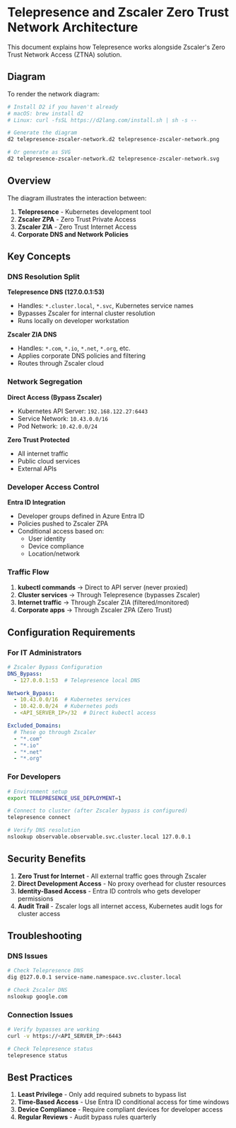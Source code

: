 # Telepresence and Zscaler Zero Trust Network Architecture

This document explains how Telepresence works alongside Zscaler's Zero Trust Network Access (ZTNA) solution.

## Diagram

To render the network diagram:

```bash
# Install D2 if you haven't already
# macOS: brew install d2
# Linux: curl -fsSL https://d2lang.com/install.sh | sh -s --

# Generate the diagram
d2 telepresence-zscaler-network.d2 telepresence-zscaler-network.png

# Or generate as SVG
d2 telepresence-zscaler-network.d2 telepresence-zscaler-network.svg
```

## Overview

The diagram illustrates the interaction between:

1. **Telepresence** - Kubernetes development tool
2. **Zscaler ZPA** - Zero Trust Private Access
3. **Zscaler ZIA** - Zero Trust Internet Access
4. **Corporate DNS and Network Policies**

## Key Concepts

### DNS Resolution Split

**Telepresence DNS (127.0.0.1:53)**
- Handles: `*.cluster.local`, `*.svc`, Kubernetes service names
- Bypasses Zscaler for internal cluster resolution
- Runs locally on developer workstation

**Zscaler ZIA DNS**
- Handles: `*.com`, `*.io`, `*.net`, `*.org`, etc.
- Applies corporate DNS policies and filtering
- Routes through Zscaler cloud

### Network Segregation

**Direct Access (Bypass Zscaler)**
- Kubernetes API Server: `192.168.122.27:6443`
- Service Network: `10.43.0.0/16`
- Pod Network: `10.42.0.0/24`

**Zero Trust Protected**
- All internet traffic
- Public cloud services
- External APIs

### Developer Access Control

**Entra ID Integration**
- Developer groups defined in Azure Entra ID
- Policies pushed to Zscaler ZPA
- Conditional access based on:
  - User identity
  - Device compliance
  - Location/network

### Traffic Flow

1. **kubectl commands** → Direct to API server (never proxied)
2. **Cluster services** → Through Telepresence (bypasses Zscaler)
3. **Internet traffic** → Through Zscaler ZIA (filtered/monitored)
4. **Corporate apps** → Through Zscaler ZPA (Zero Trust)

## Configuration Requirements

### For IT Administrators

```yaml
# Zscaler Bypass Configuration
DNS_Bypass:
  - 127.0.0.1:53  # Telepresence local DNS

Network_Bypass:
  - 10.43.0.0/16  # Kubernetes services
  - 10.42.0.0/24  # Kubernetes pods
  - <API_SERVER_IP>/32  # Direct kubectl access

Excluded_Domains:
  # These go through Zscaler
  - "*.com"
  - "*.io"
  - "*.net"
  - "*.org"
```

### For Developers

```bash
# Environment setup
export TELEPRESENCE_USE_DEPLOYMENT=1

# Connect to cluster (after Zscaler bypass is configured)
telepresence connect

# Verify DNS resolution
nslookup observable.observable.svc.cluster.local 127.0.0.1
```

## Security Benefits

1. **Zero Trust for Internet** - All external traffic goes through Zscaler
2. **Direct Development Access** - No proxy overhead for cluster resources
3. **Identity-Based Access** - Entra ID controls who gets developer permissions
4. **Audit Trail** - Zscaler logs all internet access, Kubernetes audit logs for cluster access

## Troubleshooting

### DNS Issues
```bash
# Check Telepresence DNS
dig @127.0.0.1 service-name.namespace.svc.cluster.local

# Check Zscaler DNS
nslookup google.com
```

### Connection Issues
```bash
# Verify bypasses are working
curl -v https://<API_SERVER_IP>:6443

# Check Telepresence status
telepresence status
```

## Best Practices

1. **Least Privilege** - Only add required subnets to bypass list
2. **Time-Based Access** - Use Entra ID conditional access for time windows
3. **Device Compliance** - Require compliant devices for developer access
4. **Regular Reviews** - Audit bypass rules quarterly